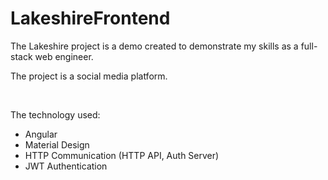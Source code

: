# LakeshireFrontend

The Lakeshire project is a demo created to demonstrate my skills as a full-stack web engineer.

The project is a social media platform.

<br/>

The technology used:
* Angular
* Material Design
* HTTP Communication (HTTP API, Auth Server)
* JWT Authentication
